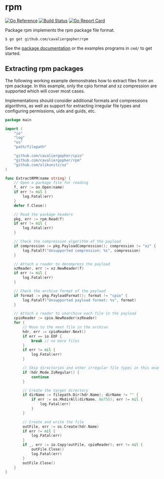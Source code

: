 # rpm
[![Go Reference](https://pkg.go.dev/badge/github.com/cavaliergopher/rpm.svg)](https://pkg.go.dev/github.com/cavaliergopher/rpm) [![Build Status](https://app.travis-ci.com/cavaliergopher/rpm.svg?branch=main)](https://app.travis-ci.com/cavaliergopher/rpm) [![Go Report Card](https://goreportcard.com/badge/github.com/cavaliergopher/rpm)](https://goreportcard.com/report/github.com/cavaliergopher/rpm)

Package rpm implements the rpm package file format.

	$ go get github.com/cavaliergopher/rpm

See the [package documentation](https://pkg.go.dev/github.com/cavaliergopher/rpm)
or the examples programs in `cmd/` to get started.

## Extracting rpm packages

The following working example demonstrates how to extract files from an rpm
package. In this example, only the cpio format and xz compression are supported
which will cover most cases.

Implementations should consider additional formats and compressions algorithms,
as well as support for extracting irregular file types and configuring
permissions, uids and guids, etc.

```go
package main

import (
	"io"
	"log"
	"os"
	"path/filepath"

	"github.com/cavaliergopher/cpio"
	"github.com/cavaliergopher/rpm"
	"github.com/ulikunitz/xz"
)

func ExtractRPM(name string) {
	// Open a package file for reading
	f, err := os.Open(name)
	if err != nil {
		log.Fatal(err)
	}
	defer f.Close()

	// Read the package headers
	pkg, err := rpm.Read(f)
	if err != nil {
		log.Fatal(err)
	}

	// Check the compression algorithm of the payload
	if compression := pkg.PayloadCompression(); compression != "xz" {
		log.Fatalf("Unsupported compression: %s", compression)
	}

	// Attach a reader to decompress the payload
	xzReader, err := xz.NewReader(f)
	if err != nil {
		log.Fatal(err)
	}

	// Check the archive format of the payload
	if format := pkg.PayloadFormat(); format != "cpio" {
		log.Fatalf("Unsupported payload format: %s", format)
	}

	// Attach a reader to unarchive each file in the payload
	cpioReader := cpio.NewReader(xzReader)
	for {
		// Move to the next file in the archive
		hdr, err := cpioReader.Next()
		if err == io.EOF {
			break // no more files
		}
		if err != nil {
			log.Fatal(err)
		}

		// Skip directories and other irregular file types in this example
		if !hdr.Mode.IsRegular() {
			continue
		}

		// Create the target directory
		if dirName := filepath.Dir(hdr.Name); dirName != "" {
			if err := os.MkdirAll(dirName, 0o755); err != nil {
				log.Fatal(err)
			}
		}

		// Create and write the file
		outFile, err := os.Create(hdr.Name)
		if err != nil {
			log.Fatal(err)
		}
		if _, err := io.Copy(outFile, cpioReader); err != nil {
			outFile.Close()
			log.Fatal(err)
		}
		outFile.Close()
	}
}
```
